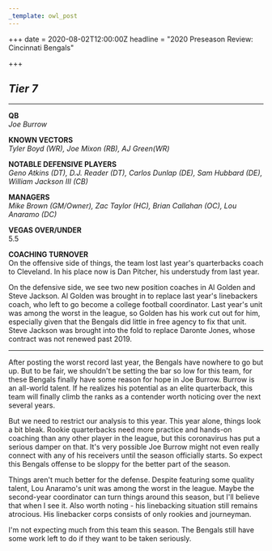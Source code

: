 ```yaml
---
_template: owl_post
---
```



+++
date = 2020-08-02T12:00:00Z
headline = "2020 Preseason Review: Cincinnati Bengals"

+++
## **_Tier 7_**

***

**QB**  
_Joe Burrow_

**KNOWN VECTORS**  
_Tyler Boyd (WR), Joe Mixon (RB), AJ Green(WR)_

**NOTABLE DEFENSIVE PLAYERS**  
_Geno Atkins (DT), D.J. Reader (DT), Carlos Dunlap (DE), Sam Hubbard (DE), William Jackson III (CB)_

**MANAGERS**  
_Mike Brown (GM/Owner), Zac Taylor (HC), Brian Callahan (OC), Lou Anaramo (DC)_

**VEGAS OVER/UNDER**  
5\.5

**COACHING TURNOVER**  
On the offensive side of things, the team lost last year's quarterbacks coach to Cleveland. In his place now is Dan Pitcher, his understudy from last year.

On the defensive side, we see two new position coaches in Al Golden and Steve Jackson. Al Golden was brought in to replace last year's linebackers coach, who left to go become a college football coordinator. Last year's unit was among the worst in the league, so Golden has his work cut out for him, especially given that the Bengals did little in free agency to fix that unit. Steve Jackson was brought into the fold to replace Daronte Jones, whose contract was not renewed past 2019.

***

After posting the worst record last year, the Bengals have nowhere to go but up. But to be fair, we shouldn't be setting the bar so low for this team, for these Bengals finally have some reason for hope in Joe Burrow. Burrow is an all-world talent. If he realizes his potential as an elite quarterback, this team will finally climb the ranks as a contender worth noticing over the next several years.

But we need to restrict our analysis to this year. This year alone, things look a bit bleak. Rookie quarterbacks need more practice and hands-on coaching than any other player in the league, but this coronavirus has put a serious damper on that. It's very possible Joe Burrow might not even really connect with any of his receivers until the season officially starts. So expect this Bengals offense to be sloppy for the better part of the season.

Things aren't much better for the defense. Despite featuring some quality talent, Lou Anaramo's unit was among the worst in the league. Maybe the second-year coordinator can turn things around this season, but I'll believe that when I see it. Also worth noting - his linebacking situation still remains atrocious. His linebacker corps consists of only rookies and journeyman.

I'm not expecting much from this team this season. The Bengals still have some work left to do if they want to be taken seriously.
